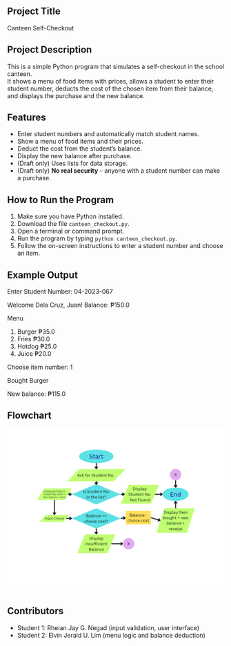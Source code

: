 ## Project Title
Canteen Self-Checkout

## Project Description
This is a simple Python program that simulates a self-checkout in the school canteen.  
It shows a menu of food items with prices, allows a student to enter their student number, deducts the cost of the chosen item from their balance, and displays the purchase and the new balance.

## Features
- Enter student numbers and automatically match student names.
- Show a menu of food items and their prices.
- Deduct the cost from the student’s balance.
- Display the new balance after purchase.
- (Draft only) Uses lists for data storage.
- (Draft only) **No real security** – anyone with a student number can make a purchase.

## How to Run the Program
1. Make sure you have Python installed.
2. Download the file `canteen_checkout.py`.
3. Open a terminal or command prompt.
4. Run the program by typing `python canteen_checkout.py`.
5. Follow the on-screen instructions to enter a student number and choose an item.

## Example Output

Enter Student Number: 04-2023-067

Welcome Dela Cruz, Juan! Balance: ₱150.0

Menu
1. Burger ₱35.0
2. Fries ₱30.0
3. Hotdog ₱25.0
4. Juice ₱20.0

Choose item number: 1

Bought Burger

New balance: ₱115.0

## Flowchart

![flowchart.png](flowchart.png)

## Contributors
- Student 1: Rheian Jay G. Negad (input validation, user interface)
- Student 2: Elvin Jerald U. Lim (menu logic and balance deduction)
